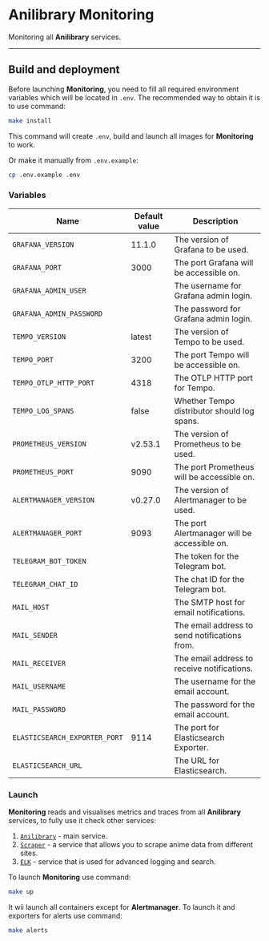# Anilibrary Monitoring

Monitoring all **Anilibrary** services.

---

## Build and deployment

Before launching **Monitoring**, you need to fill all required environment variables which will be located in
`.env`. The recommended way to obtain it is to use command:

```sh
make install
```

This command will create `.env`, build and launch all images for **Monitoring** to work.

Or make it manually from `.env.example`:

```sh
cp .env.example .env
```

### Variables

| Name                          | Default value | Description                                   |
|-------------------------------|---------------|-----------------------------------------------|
| `GRAFANA_VERSION`             | 11.1.0        | The version of Grafana to be used.            |
| `GRAFANA_PORT`                | 3000          | The port Grafana will be accessible on.       |
| `GRAFANA_ADMIN_USER`          |               | The username for Grafana admin login.         |
| `GRAFANA_ADMIN_PASSWORD`      |               | The password for Grafana admin login.         |
| `TEMPO_VERSION`               | latest        | The version of Tempo to be used.              |
| `TEMPO_PORT`                  | 3200          | The port Tempo will be accessible on.         |
| `TEMPO_OTLP_HTTP_PORT`        | 4318          | The OTLP HTTP port for Tempo.                 |
| `TEMPO_LOG_SPANS`             | false         | Whether Tempo distributor should log spans.   |
| `PROMETHEUS_VERSION`          | v2.53.1       | The version of Prometheus to be used.         |
| `PROMETHEUS_PORT`             | 9090          | The port Prometheus will be accessible on.    |
| `ALERTMANAGER_VERSION`        | v0.27.0       | The version of Alertmanager to be used.       |
| `ALERTMANAGER_PORT`           | 9093          | The port Alertmanager will be accessible on.  |
| `TELEGRAM_BOT_TOKEN`          |               | The token for the Telegram bot.               |
| `TELEGRAM_CHAT_ID`            |               | The chat ID for the Telegram bot.             |
| `MAIL_HOST`                   |               | The SMTP host for email notifications.        |
| `MAIL_SENDER`                 |               | The email address to send notifications from. |
| `MAIL_RECEIVER`               |               | The email address to receive notifications.   |
| `MAIL_USERNAME`               |               | The username for the email account.           |
| `MAIL_PASSWORD`               |               | The password for the email account.           |
| `ELASTICSEARCH_EXPORTER_PORT` | 9114          | The port for Elasticsearch Exporter.          |
| `ELASTICSEARCH_URL`           |               | The URL for Elasticsearch.                    |

### Launch

**Monitoring** reads and visualises metrics and traces from all **Anilibrary** services, to fully use it check other
services:

1. [`Anilibrary`](https://github.com/VampireAotD/anilibrary) - main service.
2. [`Scraper`](https://github.com/VampireAotD/anilibrary-scraper) - a service that allows you to scrape anime data from
   different sites.
3. [`ELK`](https://github.com/VampireAotD/anilibrary-elk) - service that is used for advanced logging and search.

To launch **Monitoring** use command:

```sh
make up
```

It wii launch all containers except for **Alertmanager**. To launch it and exporters for alerts use command:

```sh
make alerts
```
